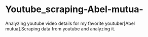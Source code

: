 # Youtube_scraping-Abel-mutua-
Analyzing youtube video details for my favorite youtuber[Abel mutua].Scraping data from youtube and analyzing it.

